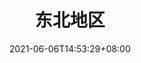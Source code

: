 ---
title: "东北地区"
description: "辽宁 吉林 黑龙江"
date: 2021-06-06T14:53:29+08:00
draft: true
weight: 7
collapsible: true
---